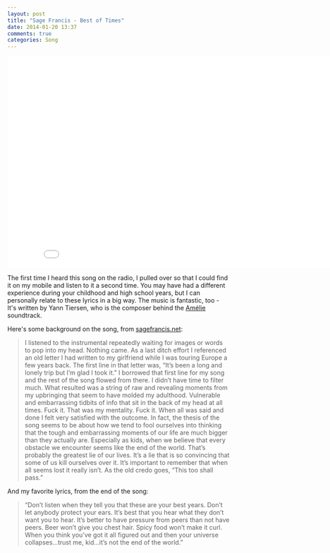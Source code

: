 ```yaml
---
layout: post
title: "Sage Francis - Best of Times"
date: 2014-01-20 13:37
comments: true
categories: Song
---
```


<div class="video-container">
<iframe width="853" height="480" src="//www.youtube.com/embed/VA8hzUDXvtk" frameborder="0" allowfullscreen></iframe>
</div>

The first time I heard this song on the radio, I pulled over so that I could find it on my mobile and listen to it a second time. You may have had a different experience during your childhood and high school years, but I can personally relate to these lyrics in a big way. The music is fantastic, too - It's written by Yann Tiersen, who is the composer behind the [Amélie](http://www.imdb.com/title/tt0211915/) soundtrack.

Here's some background on the song, from [sagefrancis.net](http://www.sagefrancis.net/the-best-of-times-lyrics-behind-the-scenes-wordage):

> I listened to the instrumental repeatedly waiting for images or words to pop into my head. Nothing came. As a last ditch effort I referenced an old letter I had written to my girlfriend while I was touring Europe a few years back. The first line in that letter was, “It’s been a long and lonely trip but I’m glad I took it.” I borrowed that first line for my song and the rest of the song flowed from there. I didn’t have time to filter much. What resulted was a string of raw and revealing moments from my upbringing that seem to have molded my adulthood. Vulnerable and embarrassing tidbits of info that sit in the back of my head at all times. Fuck it. That was my mentality. Fuck it. When all was said and done I felt very satisfied with the outcome. In fact, the thesis of the song seems to be about how we tend to fool ourselves into thinking that the tough and embarrassing moments of our life are much bigger than they actually are. Especially as kids, when we believe that every obstacle we encounter seems like the end of the world. That’s probably the greatest lie of our lives. It’s a lie that is so convincing that some of us kill ourselves over it. It’s important to remember that when all seems lost it really isn’t. As the old credo goes, “This too shall pass.”

And my favorite lyrics, from the end of the song:

> “Don’t listen when they tell you that these are your best years. Don’t let anybody protect your ears. It’s best that you hear what they don’t want you to hear. It’s better to have pressure from peers than not have peers. Beer won’t give you chest hair. Spicy food won’t make it curl. When you think you’ve got it all figured out and then your universe collapses…trust me, kid…it’s not the end of the world.”